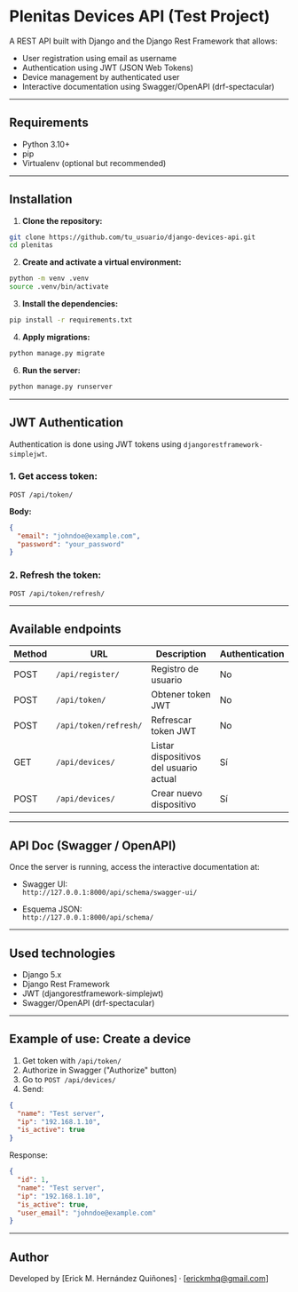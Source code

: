 # Plenitas Devices API (Test Project)

A REST API built with Django and the Django Rest Framework that allows:

- User registration using email as username
- Authentication using JWT (JSON Web Tokens)
- Device management by authenticated user
- Interactive documentation using Swagger/OpenAPI (drf-spectacular)

---

## Requirements

- Python 3.10+
- pip
- Virtualenv (optional but recommended)

---

## Installation

1. **Clone the repository:**

```bash
git clone https://github.com/tu_usuario/django-devices-api.git
cd plenitas
```

2. **Create and activate a virtual environment:**

```bash
python -m venv .venv
source .venv/bin/activate
```

3. **Install the dependencies:**

```bash
pip install -r requirements.txt
```

4. **Apply migrations:**

```bash
python manage.py migrate
```

6. **Run the server:**

```bash
python manage.py runserver
```

---

## JWT Authentication

Authentication is done using JWT tokens using `djangorestframework-simplejwt`.

### 1. Get access token:

```
POST /api/token/
```

**Body:**

```json
{
  "email": "johndoe@example.com",
  "password": "your_password"
}
```

### 2. Refresh the token:

```
POST /api/token/refresh/
```

---

## Available endpoints

| Method | URL                   | Description                            | Authentication |
|--------|-----------------------|----------------------------------------|------------|
| POST   | `/api/register/`      | Registro de usuario                    | No         |
| POST   | `/api/token/`         | Obtener token JWT                      | No         |
| POST   | `/api/token/refresh/` | Refrescar token JWT                    | No         |
| GET    | `/api/devices/`       | Listar dispositivos del usuario actual | Sí         |
| POST   | `/api/devices/`       | Crear nuevo dispositivo                | Sí         |

---

## API Doc (Swagger / OpenAPI)

Once the server is running, access the interactive documentation at:

- Swagger UI:  
  `http://127.0.0.1:8000/api/schema/swagger-ui/`

- Esquema JSON:  
  `http://127.0.0.1:8000/api/schema/`

---

## Used technologies

- Django 5.x
- Django Rest Framework
- JWT (djangorestframework-simplejwt)
- Swagger/OpenAPI (drf-spectacular)

---

## Example of use: Create a device

1. Get token with `/api/token/`
2. Authorize in Swagger ("Authorize" button)
3. Go to `POST /api/devices/`
4. Send:

```json
{
  "name": "Test server",
  "ip": "192.168.1.10",
  "is_active": true
}
```

Response:

```json
{
  "id": 1,
  "name": "Test server",
  "ip": "192.168.1.10",
  "is_active": true,
  "user_email": "johndoe@example.com"
}
```

---


## Author

Developed by [Erick M. Hernández Quiñones] · [erickmhq@gmail.com]